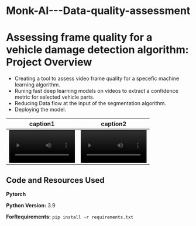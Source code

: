 # Monk-AI---Data-quality-assessment
# Assessing frame quality for a vehicle damage detection algorithm: Project Overview 
* Creating a tool to assess video frame quality for a specefic machine learning algorithm.
* Runing fast deep learning models on videos to extract a confidence metric for selected vehicle parts.
* Reducing Data flow at the input of the segmentation algorithm. 
* Deploying the model. 

caption1 | caption2
:-: | :-:
<video src='https://github.com/aymanemoataz/Monk-AI---Data-quality-assessment/blob/master/Report%20and%20presentations/git2.mp4' width=180/> | <video src='Report and presentations/git2.2.mp4' width=180/>


## Code and Resources Used 

**Pytorch**

**Python Version:** 3.9 

**ForRequirements:**  ```pip install -r requirements.txt```   





